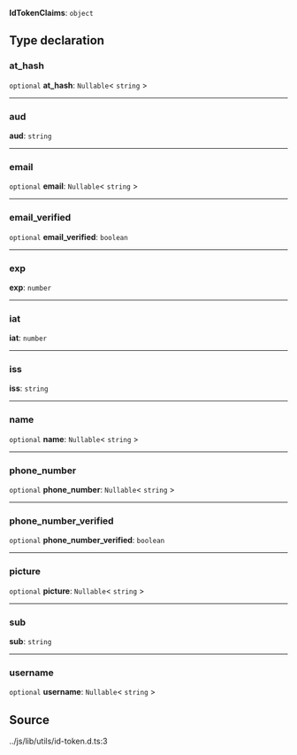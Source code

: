 **IdTokenClaims**: `object`

## Type declaration

### at_hash

`optional` **at_hash**: `Nullable`\< `string` \>

---

### aud

**aud**: `string`

---

### email

`optional` **email**: `Nullable`\< `string` \>

---

### email_verified

`optional` **email_verified**: `boolean`

---

### exp

**exp**: `number`

---

### iat

**iat**: `number`

---

### iss

**iss**: `string`

---

### name

`optional` **name**: `Nullable`\< `string` \>

---

### phone_number

`optional` **phone_number**: `Nullable`\< `string` \>

---

### phone_number_verified

`optional` **phone_number_verified**: `boolean`

---

### picture

`optional` **picture**: `Nullable`\< `string` \>

---

### sub

**sub**: `string`

---

### username

`optional` **username**: `Nullable`\< `string` \>

## Source

../js/lib/utils/id-token.d.ts:3

